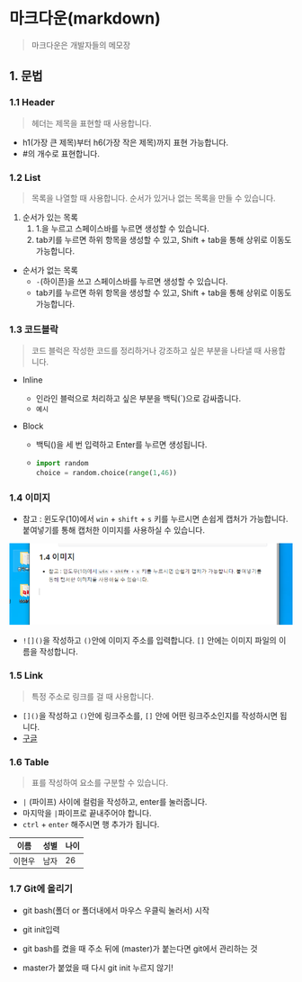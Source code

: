 # 마크다운(markdown)

> 마크다운은 개발자들의 메모장



## 1. 문법

### 1.1 Header

> 헤더는 제목을 표현할 때 사용합니다.

- h1(가장 큰 제목)부터 h6(가장 작은 제목)까지 표현 가능합니다.
- #의 개수로 표현합니다.

### 1.2 List

> 목록을 나열할 때 사용합니다. 순서가 있거나 없는 목록을 만들 수 있습니다.

1. 순서가 있는 목록
   1. 1.을 누르고 스페이스바를 누르면 생성할 수 있습니다.
   2. tab키를 누르면 하위 항목을 생성할 수 있고, Shift + tab을 통해 상위로 이동도 가능합니다.

- 순서가 없는 목록
  - `-`(하이픈)을 쓰고 스페이스바를 누르면 생성할 수 있습니다.
  - tab키를 누르면 하위 항목을 생성할 수 있고, Shift + tab을 통해 상위로 이동도 가능합니다.

### 1.3 코드블락

> 코드 블럭은 작성한 코드를 정리하거나 강조하고 싶은 부분을 나타낼 때 사용합니다.

- Inline

  - 인라인 블럭으로 처리하고 싶은 부분을 백틱(`)으로 감싸줍니다.
  - `예시`

- Block

  - 백틱()을 세 번 입력하고 Enter를 누르면 생성됩니다.

  - ```python
    import random
    choice = random.choice(range(1,46))
    ```

### 1.4 이미지

- 참고 : 윈도우(10)에서 `win` + `shift` + `s` 키를 누르시면 손쉽게 캡처가 가능합니다. 붙여넣기를 통해 캡처한 이미지를 사용하실 수 있습니다.

![image-20200717112244638](마크다운(markdown).assets/image-20200717112244638.png)

- `![]()`을 작성하고 `()`안에 이미지 주소를 입력합니다. `[]` 안에는 이미지 파일의 이름을 작성합니다.

### 1.5 Link

> 특정 주소로 링크를 걸 때 사용합니다.

- `[]()`을 작성하고 `()`안에 링크주소를, `[]` 안에 어떤 링크주소인지를 작성하시면 됩니다.
- [구글](www.google.com)

### 1.6 Table

> 표를 작성하여 요소를 구분할 수 있습니다.

- `|` (파이프) 사이에 컬럼을 작성하고, enter를 눌러줍니다.
- 마지막을 `|`파이프로 끝내주어야 합니다.
- `ctrl` + `enter` 해주시면 행 추가가 됩니다.

| 이름   | 성별 | 나이 |
| ------ | ---- | ---- |
| 이현우 | 남자 | 26   |

### 1.7 Git에 올리기

- git bash(폴더 or 폴더내에서 마우스 우클릭 눌러서) 시작

- git init입력

- git bash를 켰을 때 주소 뒤에 (master)가 붙는다면 git에서 관리하는 것

- master가 붙었을 때 다시 git init 누르지 않기!

  

  